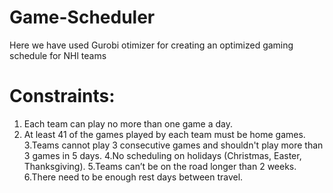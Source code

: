 # Game-Scheduler
Here we have used Gurobi otimizer for creating an optimized gaming schedule for NHl teams
# Constraints:
1. Each team can play no more than one game a day.
2. At least 41 of the games played by each team must be home games.
3.Teams cannot play 3 consecutive games and shouldn't play more than 3 games in 5 days.
4.No scheduling on holidays (Christmas, Easter, Thanksgiving).
5.Teams can’t be on the road longer than 2 weeks.
6.There need to be enough rest days between travel.
